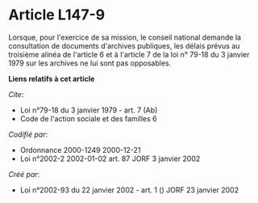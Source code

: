 # Article L147-9

Lorsque, pour l'exercice de sa mission, le conseil national demande la consultation de documents d'archives publiques, les
délais prévus au troisième alinéa de l'article 6 et à l'article 7 de la loi n° 79-18 du 3 janvier 1979 sur les archives ne
lui sont pas opposables.

**Liens relatifs à cet article**

_Cite_:

  - Loi n°79-18 du 3 janvier 1979 - art. 7 (Ab)
  - Code de l'action sociale et des familles 6

_Codifié par_:

  - Ordonnance 2000-1249 2000-12-21
  - Loi n°2002-2 2002-01-02 art. 87 JORF 3 janvier 2002

_Créé par_:

  - Loi n°2002-93 du 22 janvier 2002 - art. 1 () JORF 23 janvier 2002
